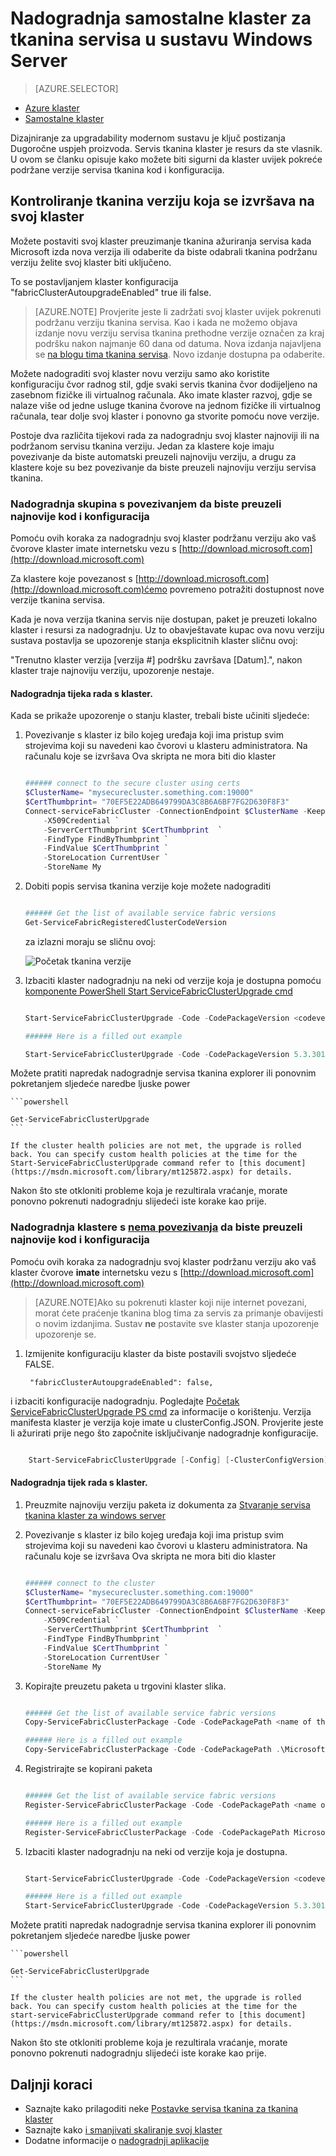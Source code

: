 <properties
   pageTitle="Nadogradnja programa klaster tkanina samostalne usluge na poslužitelju Windows | Microsoft Azure"
   description="Nadogradnja kod usluge tkanina i/ili konfiguracije koji se izvodi klaster samostalne tkanina servisa, uključujući postavljanje način ažuriranja klaster"
   services="service-fabric"
   documentationCenter=".net"
   authors="ChackDan"
   manager="timlt"
   editor=""/>

<tags
   ms.service="service-fabric"
   ms.devlang="dotnet"
   ms.topic="article"
   ms.tgt_pltfrm="na"
   ms.workload="na"
   ms.date="10/10/2016"
   ms.author="chackdan"/>


# <a name="upgrade-your-standalone-service-fabric-cluster-on-windows-server"></a>Nadogradnja samostalne klaster za tkanina servisa u sustavu Windows Server

> [AZURE.SELECTOR]
- [Azure klaster](service-fabric-cluster-upgrade.md)
- [Samostalne klaster](service-fabric-cluster-upgrade-windows-server.md)

Dizajniranje za upgradability modernom sustavu je ključ postizanja Dugoročne uspjeh proizvoda. Servis tkanina klaster je resurs da ste vlasnik. U ovom se članku opisuje kako možete biti sigurni da klaster uvijek pokreće podržane verzije servisa tkanina kod i konfiguracija.

## <a name="controlling-the-fabric-version-that-runs-on-your-cluster"></a>Kontroliranje tkanina verziju koja se izvršava na svoj klaster

Možete postaviti svoj klaster preuzimanje tkanina ažuriranja servisa kada Microsoft izda nova verzija ili odaberite da biste odabrali tkanina podržanu verziju želite svoj klaster biti uključeno. 

To se postavljanjem klaster konfiguracija "fabricClusterAutoupgradeEnabled" true ili false.


>[AZURE.NOTE] Provjerite jeste li zadržati svoj klaster uvijek pokrenuti podržanu verziju tkanina servisa. Kao i kada ne možemo objava izdanje novu verziju servisa tkanina prethodne verzije označen za kraj podršku nakon najmanje 60 dana od datuma. Nova izdanja najavljena se [na blogu tima tkanina servisa](https://blogs.msdn.microsoft.com/azureservicefabric/ ). Novo izdanje dostupna pa odaberite. 


Možete nadograditi svoj klaster novu verziju samo ako koristite konfiguraciju čvor radnog stil, gdje svaki servis tkanina čvor dodijeljeno na zasebnom fizičke ili virtualnog računala. Ako imate klaster razvoj, gdje se nalaze više od jedne usluge tkanina čvorove na jednom fizičke ili virtualnog računala, tear dolje svoj klaster i ponovno ga stvorite pomoću nove verzije.


Postoje dva različita tijekovi rada za nadogradnju svoj klaster najnoviji ili na podržanom servisu tkanina verziju. Jedan za klastere koje imaju povezivanje da biste automatski preuzeli najnoviju verziju, a drugu za klastere koje su bez povezivanje da biste preuzeli najnoviju verziju servisa tkanina.

### <a name="upgrade-the-clusters-with-connectivity-to-download-the-latest-code-and-configuration"></a>Nadogradnja skupina s povezivanjem da biste preuzeli najnovije kod i konfiguracija 

Pomoću ovih koraka za nadogradnju svoj klaster podržanu verziju ako vaš čvorove klaster imate internetsku vezu s [http://download.microsoft.com](http://download.microsoft.com) 

Za klastere koje povezanost s [http://download.microsoft.com](http://download.microsoft.com)ćemo povremeno potražiti dostupnost nove verzije tkanina servisa.


Kada je nova verzija tkanina servis nije dostupan, paket je preuzeti lokalno klaster i resursi za nadogradnju. Uz to obavještavate kupac ova novu verziju sustava postavlja se upozorenje stanja eksplicitnih klaster sličnu ovoj:

"Trenutno klaster verzija [verzija #] podršku završava [Datum].", nakon klaster traje najnoviju verziju, upozorenje nestaje.


#### <a name="cluster-upgrade-workflow"></a>Nadogradnja tijeka rada s klaster.
 
Kada se prikaže upozorenje o stanju klaster, trebali biste učiniti sljedeće:

1. Povezivanje s klaster iz bilo kojeg uređaja koji ima pristup svim strojevima koji su navedeni kao čvorovi u klasteru administratora. Na računalu koje se izvršava Ova skripta ne mora biti dio klaster

    ```powershell

    ###### connect to the secure cluster using certs
    $ClusterName= "mysecurecluster.something.com:19000"
    $CertThumbprint= "70EF5E22ADB649799DA3C8B6A6BF7FG2D630F8F3" 
    Connect-serviceFabricCluster -ConnectionEndpoint $ClusterName -KeepAliveIntervalInSec 10 `
        -X509Credential `
        -ServerCertThumbprint $CertThumbprint  `
        -FindType FindByThumbprint `
        -FindValue $CertThumbprint `
        -StoreLocation CurrentUser `
        -StoreName My
    ```

2. Dobiti popis servisa tkanina verzije koje možete nadograditi

    ```powershell

    ###### Get the list of available service fabric versions 
    Get-ServiceFabricRegisteredClusterCodeVersion
    ```

    za izlazni moraju se sličnu ovoj:

    ![Početak tkanina verzije][getfabversions]

3. Izbaciti klaster nadogradnju na neki od verzije koja je dostupna pomoću [komponente PowerShell Start ServiceFabricClusterUpgrade cmd](https://msdn.microsoft.com/library/mt125872.aspx)

    ```Powershell

    Start-ServiceFabricClusterUpgrade -Code -CodePackageVersion <codeversion#> -Monitored -FailureAction Rollback

    ###### Here is a filled out example

    Start-ServiceFabricClusterUpgrade -Code -CodePackageVersion 5.3.301.9590 -Monitored -FailureAction Rollback
    
    ```
Možete pratiti napredak nadogradnje servisa tkanina explorer ili ponovnim pokretanjem sljedeće naredbe ljuske power

    ```powershell

    Get-ServiceFabricClusterUpgrade
    ```

    If the cluster health policies are not met, the upgrade is rolled back. You can specify custom health policies at the time for the Start-ServiceFabricClusterUpgrade command refer to [this document](https://msdn.microsoft.com/library/mt125872.aspx) for details. 

Nakon što ste otkloniti probleme koja je rezultirala vraćanje, morate ponovno pokrenuti nadogradnju slijedeći iste korake kao prije.


### <a name="upgrade-the-clusters-with-uno-connectivityu-to-download-the-latest-code-and-configuration"></a>Nadogradnja klastere s <U>nema povezivanja</u> da biste preuzeli najnovije kod i konfiguracija

Pomoću ovih koraka za nadogradnju svoj klaster podržanu verziju ako vaš klaster čvorove **imate** internetsku vezu s [http://download.microsoft.com](http://download.microsoft.com) 


>[AZURE.NOTE]Ako su pokrenuti klaster koji nije internet povezani, morat ćete praćenje tkanina blog tima za servis za primanje obavijesti o novim izdanjima. Sustav **ne** postavite sve klaster stanja upozorenje upozorenje se.  

1. Izmijenite konfiguraciju klaster da biste postavili svojstvo sljedeće FALSE.

        "fabricClusterAutoupgradeEnabled": false,

i izbaciti konfiguracije nadogradnju. Pogledajte [Početak ServiceFabricClusterUpgrade PS cmd](https://msdn.microsoft.com/library/mt125872.aspx) za informacije o korištenju. Verzija manifesta klaster je verzija koje imate u clusterConfig.JSON. Provjerite jeste li ažurirati prije nego što započnite isključivanje nadogradnje konfiguracije.

```powershell

    Start-ServiceFabricClusterUpgrade [-Config] [-ClusterConfigVersion] -FailureAction Rollback -Monitored 

```

#### <a name="cluster-upgrade-workflow"></a>Nadogradnja tijek rada s klaster.
 


1. Preuzmite najnoviju verziju paketa iz dokumenta za [Stvaranje servisa tkanina klaster za windows server](service-fabric-cluster-creation-for-windows-server.md) 


1. Povezivanje s klaster iz bilo kojeg uređaja koji ima pristup svim strojevima koji su navedeni kao čvorovi u klasteru administratora. Na računalu koje se izvršava Ova skripta ne mora biti dio klaster 

    ```powershell

    ###### connect to the cluster
    $ClusterName= "mysecurecluster.something.com:19000"
    $CertThumbprint= "70EF5E22ADB649799DA3C8B6A6BF7FG2D630F8F3" 
    Connect-serviceFabricCluster -ConnectionEndpoint $ClusterName -KeepAliveIntervalInSec 10 `
        -X509Credential `
        -ServerCertThumbprint $CertThumbprint  `
        -FindType FindByThumbprint `
        -FindValue $CertThumbprint `
        -StoreLocation CurrentUser `
        -StoreName My
    ```

2. Kopirajte preuzetu paketa u trgovini klaster slika.

    ```powershell

    ###### Get the list of available service fabric versions 
    Copy-ServiceFabricClusterPackage -Code -CodePackagePath <name of the .cab file including the path to it> -ImageStoreConnectionString "fabric:ImageStore"

    ###### Here is a filled out example
    Copy-ServiceFabricClusterPackage -Code -CodePackagePath .\MicrosoftAzureServiceFabric.5.3.301.9590.cab -ImageStoreConnectionString "fabric:ImageStore"


    ```

2. Registrirajte se kopirani paketa 

    ```powershell

    ###### Get the list of available service fabric versions 
    Register-ServiceFabricClusterPackage -Code -CodePackagePath <name of the .cab file> 

    ###### Here is a filled out example
    Register-ServiceFabricClusterPackage -Code -CodePackagePath MicrosoftAzureServiceFabric.5.3.301.9590.cab

     ```


3. Izbaciti klaster nadogradnju na neki od verzije koja je dostupna. 

    ```Powershell

    Start-ServiceFabricClusterUpgrade -Code -CodePackageVersion <codeversion#> -Monitored -FailureAction Rollback

    ###### Here is a filled out example
    Start-ServiceFabricClusterUpgrade -Code -CodePackageVersion 5.3.301.9590 -Monitored -FailureAction Rollback
    
    ```
Možete pratiti napredak nadogradnje servisa tkanina explorer ili ponovnim pokretanjem sljedeće naredbe ljuske power

    ```powershell

    Get-ServiceFabricClusterUpgrade
    ```

    If the cluster health policies are not met, the upgrade is rolled back. You can specify custom health policies at the time for the start-serviceFabricClusterUpgrade command refer to [this document](https://msdn.microsoft.com/library/mt125872.aspx) for details. 

Nakon što ste otkloniti probleme koja je rezultirala vraćanje, morate ponovno pokrenuti nadogradnju slijedeći iste korake kao prije.



## <a name="next-steps"></a>Daljnji koraci
- Saznajte kako prilagoditi neke [Postavke servisa tkanina za tkanina klaster](service-fabric-cluster-fabric-settings.md)
- Saznajte kako [i smanjivati skaliranje svoj klaster](service-fabric-cluster-scale-up-down.md)
- Dodatne informacije o [nadogradnji aplikacije](service-fabric-application-upgrade.md)

<!--Image references-->
[getfabversions]: ./media/service-fabric-cluster-upgrade-windows-server/getfabversions.PNG
